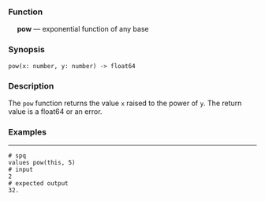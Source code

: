 ### Function

&emsp; **pow** &mdash; exponential function of any base

### Synopsis

```
pow(x: number, y: number) -> float64
```

### Description

The `pow` function returns the value `x` raised to the power of `y`.
The return value is a float64 or an error.

### Examples

---

```mdtest-spq
# spq
values pow(this, 5)
# input
2
# expected output
32.
```
